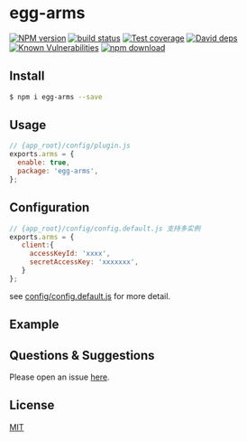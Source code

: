 # egg-arms

[![NPM version][npm-image]][npm-url]
[![build status][travis-image]][travis-url]
[![Test coverage][codecov-image]][codecov-url]
[![David deps][david-image]][david-url]
[![Known Vulnerabilities][snyk-image]][snyk-url]
[![npm download][download-image]][download-url]

[npm-image]: https://img.shields.io/npm/v/egg-arms.svg?style=flat-square
[npm-url]: https://npmjs.org/package/egg-arms
[travis-image]: https://img.shields.io/travis/eggjs/egg-arms.svg?style=flat-square
[travis-url]: https://travis-ci.org/eggjs/egg-arms
[codecov-image]: https://img.shields.io/codecov/c/github/eggjs/egg-arms.svg?style=flat-square
[codecov-url]: https://codecov.io/github/eggjs/egg-arms?branch=master
[david-image]: https://img.shields.io/david/eggjs/egg-arms.svg?style=flat-square
[david-url]: https://david-dm.org/eggjs/egg-arms
[snyk-image]: https://snyk.io/test/npm/egg-arms/badge.svg?style=flat-square
[snyk-url]: https://snyk.io/test/npm/egg-arms
[download-image]: https://img.shields.io/npm/dm/egg-arms.svg?style=flat-square
[download-url]: https://npmjs.org/package/egg-arms

<!--
Description here.
-->

## Install

```bash
$ npm i egg-arms --save
```

## Usage

```js
// {app_root}/config/plugin.js
exports.arms = {
  enable: true,
  package: 'egg-arms',
};
```

## Configuration

```js
// {app_root}/config/config.default.js 支持多实例
exports.arms = {
   client:{
     accessKeyId: 'xxxx',
     secretAccessKey: 'xxxxxxx',
   }
};
```

see [config/config.default.js](config/config.default.js) for more detail.

## Example

<!-- example here -->

## Questions & Suggestions

Please open an issue [here](https://github.com/eggjs/egg/issues).

## License

[MIT](LICENSE)
